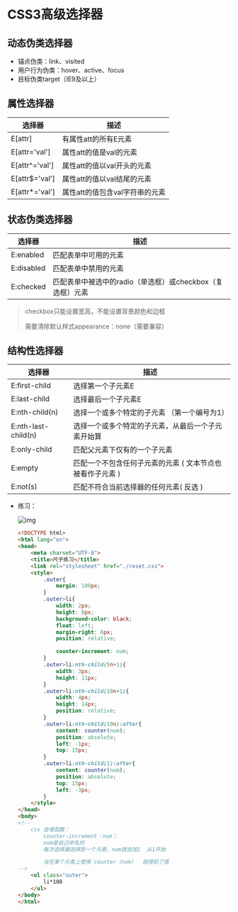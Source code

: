 # CSS3高级选择器

## 动态伪类选择器

- 锚点伪类：link、visited
- 用户行为伪类：hover、active、focus
- 目标伪类target（IE9及以上）

## 属性选择器

| **选择器**     | **描述**                       |
| -------------- | ------------------------------ |
| E[attr]        | 有属性att的所有E元素           |
| E[attr='val']  | 属性att的值是val的元素         |
| E[attr^='val'] | 属性att的值以val开头的元素     |
| E[attr$='val'] | 属性att的值以val结尾的元素     |
| E[attr*='val'] | 属性att的值包含val字符串的元素 |

## 状态伪类选择器

| **选择器** | **描述**                                                  |
| ---------- | --------------------------------------------------------- |
| E:enabled  | 匹配表单中可用的元素                                      |
| E:disabled | 匹配表单中禁用的元素                                      |
| E:checked  | 匹配表单中被选中的radio（单选框）或checkbox（复选框）元素 |

> checkbox只能设置宽高，不能设置背景颜色和边框
>
> 需要清除默认样式appearance：none（需要兼容）

## 结构性选择器

| **选择器**          | **描述**                                                  |
| ------------------- | --------------------------------------------------------- |
| E:first-child       | 选择第一个子元素E                                         |
| E:last-child        | 选择最后一个子元素E                                       |
| E:nth-child(n)      | 选择一个或多个特定的子元素 （第一个编号为1）              |
| E:nth-last-child(n) | 选择一个或多个特定的子元素，从最后一个子元素开始算        |
| E:only-child        | 匹配父元素下仅有的一个子元素                              |
| E:empty             | 匹配一个不包含任何子元素的元素 ( 文本节点也被看作子元素 ) |
| E:not(s)            | 匹配不符合当前选择器的任何元素( 反选 )                    |

- 练习：

  ![img](https://tva1.sinaimg.cn/large/007S8ZIlgy1gg77aqmvjcj30du01hdfn.jpg)

  ```html
  <!DOCTYPE html>
  <html lang="en">
  <head>
      <meta charset="UTF-8">
      <title>尺子练习</title>
      <link rel="stylesheet" href="./reset.css">
      <style>
          .outer{
              margin: 100px;
          }
          .outer>li{
              width: 2px;
              height: 8px;
              background-color: black;
              float: left;
              margin-right: 6px;
              position: relative;
  
              counter-increment: num;
          }
          .outer>li:nth-child(5n+1){
              width: 3px;
              height: 11px;
          }
          .outer>li:nth-child(10n+1){
              width: 4px;
              height: 14px;
              position: relative;
          }
          .outer>li:nth-child(10n):after{
              content: counter(num);
              position: absolute;
              left: -1px;
              top: 15px;
          }
          .outer>li:nth-child(1):after{
              content: counter(num);
              position: absolute;
              top: 15px;
              left: -3px;
          }
      </style>
  </head>
  <body>
  <!--
      css 自增函数：
          counter-increment：num；
          num是自己命名的
          每次选择器选择到一个元素，num就自加1  从1开始
  
          当在某个元素上使用 counter（num）  就得到了值
  -->
      <ul class="outer">
          li*100
      </ul>
  </body>
  </html>
  ```

